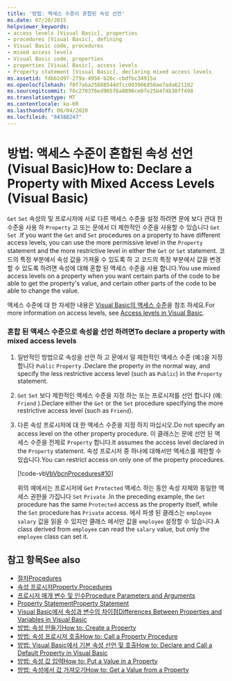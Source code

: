 ```yaml
---
title: '방법: 액세스 수준이 혼합된 속성 선언'
ms.date: 07/20/2015
helpviewer_keywords:
- access levels [Visual Basic], properties
- procedures [Visual Basic], defining
- Visual Basic code, procedures
- mixed access levels
- Visual Basic code, properties
- properties [Visual Basic], access levels
- Property statement [Visual Basic], declaring mixed access levels
ms.assetid: fdbb2d97-279a-4956-b26c-cbdfbc34915a
ms.openlocfilehash: f0f7aba25888544dfcc093906850ae7ada621182
ms.sourcegitcommit: f8c270376ed905f6a8896ce0fe25b4f4b38ff498
ms.translationtype: MT
ms.contentlocale: ko-KR
ms.lasthandoff: 06/04/2020
ms.locfileid: "84388247"
---
```

# <a name="how-to-declare-a-property-with-mixed-access-levels-visual-basic"></a><span data-ttu-id="6b6c9-102">방법: 액세스 수준이 혼합된 속성 선언(Visual Basic)</span><span class="sxs-lookup"><span data-stu-id="6b6c9-102">How to: Declare a Property with Mixed Access Levels (Visual Basic)</span></span>
<span data-ttu-id="6b6c9-103">`Get` `Set` 속성의 및 프로시저에 서로 다른 액세스 수준을 설정 하려면 문에 보다 관대 한 수준을 사용 하 `Property` 고 또는 문에서 더 제한적인 수준을 사용할 수 있습니다 `Get` `Set` .</span><span class="sxs-lookup"><span data-stu-id="6b6c9-103">If you want the `Get` and `Set` procedures on a property to have different access levels, you can use the more permissive level in the `Property` statement and the more restrictive level in either the `Get` or `Set` statement.</span></span> <span data-ttu-id="6b6c9-104">코드의 특정 부분에서 속성 값을 가져올 수 있도록 하 고 코드의 특정 부분에서 값을 변경할 수 있도록 하려면 속성에 대해 혼합 된 액세스 수준을 사용 합니다.</span><span class="sxs-lookup"><span data-stu-id="6b6c9-104">You use mixed access levels on a property when you want certain parts of the code to be able to get the property's value, and certain other parts of the code to be able to change the value.</span></span>  
  
 <span data-ttu-id="6b6c9-105">액세스 수준에 대 한 자세한 내용은 [Visual Basic의 액세스 수준](../declared-elements/access-levels.md)을 참조 하세요.</span><span class="sxs-lookup"><span data-stu-id="6b6c9-105">For more information on access levels, see [Access levels in Visual Basic](../declared-elements/access-levels.md).</span></span>  
  
### <a name="to-declare-a-property-with-mixed-access-levels"></a><span data-ttu-id="6b6c9-106">혼합 된 액세스 수준으로 속성을 선언 하려면</span><span class="sxs-lookup"><span data-stu-id="6b6c9-106">To declare a property with mixed access levels</span></span>  
  
1. <span data-ttu-id="6b6c9-107">일반적인 방법으로 속성을 선언 하 고 문에서 덜 제한적인 액세스 수준 (예:)을 지정 합니다 `Public` `Property` .</span><span class="sxs-lookup"><span data-stu-id="6b6c9-107">Declare the property in the normal way, and specify the less restrictive access level (such as `Public`) in the `Property` statement.</span></span>  
  
2. <span data-ttu-id="6b6c9-108">`Get` `Set` 보다 제한적인 액세스 수준을 지정 하는 또는 프로시저를 선언 합니다 (예: `Friend` ).</span><span class="sxs-lookup"><span data-stu-id="6b6c9-108">Declare either the `Get` or the `Set` procedure specifying the more restrictive access level (such as `Friend`).</span></span>  
  
3. <span data-ttu-id="6b6c9-109">다른 속성 프로시저에 대 한 액세스 수준을 지정 하지 마십시오.</span><span class="sxs-lookup"><span data-stu-id="6b6c9-109">Do not specify an access level on the other property procedure.</span></span> <span data-ttu-id="6b6c9-110">이 클래스는 문에 선언 된 액세스 수준을 전제로 `Property` 합니다.</span><span class="sxs-lookup"><span data-stu-id="6b6c9-110">It assumes the access level declared in the `Property` statement.</span></span> <span data-ttu-id="6b6c9-111">속성 프로시저 중 하나에 대해서만 액세스를 제한할 수 있습니다.</span><span class="sxs-lookup"><span data-stu-id="6b6c9-111">You can restrict access on only one of the property procedures.</span></span>  
  
     [!code-vb[VbVbcnProcedures#10](~/samples/snippets/visualbasic/VS_Snippets_VBCSharp/VbVbcnProcedures/VB/Class1.vb#10)]  
  
     <span data-ttu-id="6b6c9-112">위의 예에서는 프로시저에 `Get` `Protected` 액세스 하는 동안 속성 자체와 동일한 액세스 권한을 가집니다 `Set` `Private` .</span><span class="sxs-lookup"><span data-stu-id="6b6c9-112">In the preceding example, the `Get` procedure has the same `Protected` access as the property itself, while the `Set` procedure has `Private` access.</span></span> <span data-ttu-id="6b6c9-113">에서 파생 된 클래스는 `employee` `salary` 값을 읽을 수 있지만 클래스 에서만 값을 `employee` 설정할 수 있습니다.</span><span class="sxs-lookup"><span data-stu-id="6b6c9-113">A class derived from `employee` can read the `salary` value, but only the `employee` class can set it.</span></span>  
  
## <a name="see-also"></a><span data-ttu-id="6b6c9-114">참고 항목</span><span class="sxs-lookup"><span data-stu-id="6b6c9-114">See also</span></span>

- [<span data-ttu-id="6b6c9-115">절차</span><span class="sxs-lookup"><span data-stu-id="6b6c9-115">Procedures</span></span>](./index.md)
- [<span data-ttu-id="6b6c9-116">속성 프로시저</span><span class="sxs-lookup"><span data-stu-id="6b6c9-116">Property Procedures</span></span>](./property-procedures.md)
- [<span data-ttu-id="6b6c9-117">프로시저 매개 변수 및 인수</span><span class="sxs-lookup"><span data-stu-id="6b6c9-117">Procedure Parameters and Arguments</span></span>](./procedure-parameters-and-arguments.md)
- [<span data-ttu-id="6b6c9-118">Property Statement</span><span class="sxs-lookup"><span data-stu-id="6b6c9-118">Property Statement</span></span>](../../../language-reference/statements/property-statement.md)
- [<span data-ttu-id="6b6c9-119">Visual Basic에서 속성과 변수의 차이점</span><span class="sxs-lookup"><span data-stu-id="6b6c9-119">Differences Between Properties and Variables in Visual Basic</span></span>](./differences-between-properties-and-variables.md)
- [<span data-ttu-id="6b6c9-120">방법: 속성 만들기</span><span class="sxs-lookup"><span data-stu-id="6b6c9-120">How to: Create a Property</span></span>](./how-to-create-a-property.md)
- [<span data-ttu-id="6b6c9-121">방법: 속성 프로시저 호출</span><span class="sxs-lookup"><span data-stu-id="6b6c9-121">How to: Call a Property Procedure</span></span>](./how-to-call-a-property-procedure.md)
- [<span data-ttu-id="6b6c9-122">방법: Visual Basic에서 기본 속성 선언 및 호출</span><span class="sxs-lookup"><span data-stu-id="6b6c9-122">How to: Declare and Call a Default Property in Visual Basic</span></span>](./how-to-declare-and-call-a-default-property.md)
- [<span data-ttu-id="6b6c9-123">방법: 속성 값 입력</span><span class="sxs-lookup"><span data-stu-id="6b6c9-123">How to: Put a Value in a Property</span></span>](./how-to-put-a-value-in-a-property.md)
- [<span data-ttu-id="6b6c9-124">방법: 속성에서 값 가져오기</span><span class="sxs-lookup"><span data-stu-id="6b6c9-124">How to: Get a Value from a Property</span></span>](./how-to-get-a-value-from-a-property.md)
